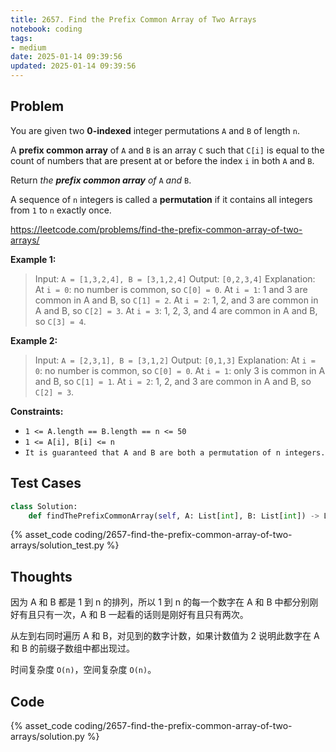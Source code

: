 ```yaml
---
title: 2657. Find the Prefix Common Array of Two Arrays
notebook: coding
tags:
- medium
date: 2025-01-14 09:39:56
updated: 2025-01-14 09:39:56
---
```

## Problem

You are given two **0-indexed** integer permutations `A` and `B` of length `n`.

A **prefix common array** of `A` and `B` is an array `C` such that `C[i]` is equal to the count of numbers that are present at or before the index `i` in both `A` and `B`.

Return _the **prefix common array** of_ `A` _and_ `B`.

A sequence of `n` integers is called a **permutation** if it contains all integers from `1` to `n` exactly once.

<https://leetcode.com/problems/find-the-prefix-common-array-of-two-arrays/>

**Example 1:**

> Input: `A = [1,3,2,4], B = [3,1,2,4]`
> Output: `[0,2,3,4]`
> Explanation: At `i = 0`: no number is common, so `C[0] = 0`.
> At `i = 1`: 1 and 3 are common in A and B, so `C[1] = 2`.
> At `i = 2`: 1, 2, and 3 are common in A and B, so `C[2] = 3`.
> At `i = 3`: 1, 2, 3, and 4 are common in A and B, so `C[3] = 4`.

**Example 2:**

> Input: `A = [2,3,1], B = [3,1,2]`
> Output: `[0,1,3]`
> Explanation: At `i = 0`: no number is common, so `C[0] = 0`.
> At `i = 1`: only 3 is common in A and B, so `C[1] = 1`.
> At `i = 2`: 1, 2, and 3 are common in A and B, so `C[2] = 3`.

**Constraints:**

- `1 <= A.length == B.length == n <= 50`
- `1 <= A[i], B[i] <= n`
- `It is guaranteed that A and B are both a permutation of n integers.`

## Test Cases

``` python
class Solution:
    def findThePrefixCommonArray(self, A: List[int], B: List[int]) -> List[int]:
```

{% asset_code coding/2657-find-the-prefix-common-array-of-two-arrays/solution_test.py %}

## Thoughts

因为 A 和 B 都是 1 到 n 的排列，所以 1 到 n 的每一个数字在 A 和 B 中都分别刚好有且只有一次，A 和 B 一起看的话则是刚好有且只有两次。

从左到右同时遍历 A 和 B，对见到的数字计数，如果计数值为 2 说明此数字在 A 和 B 的前缀子数组中都出现过。

时间复杂度 `O(n)`，空间复杂度 `O(n)`。

## Code

{% asset_code coding/2657-find-the-prefix-common-array-of-two-arrays/solution.py %}
